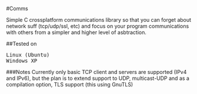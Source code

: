 #Comms


Simple C crossplatform communications library so that you can forget about network suff (tcp/udp/ssl, etc) and focus on your program communications with others from a simpler and higher level of asbtraction.

##Tested on
<pre>
Linux (Ubuntu)
Windows XP
</pre>

###Notes
Currently only basic TCP client and servers are supported (IPv4 and IPv6), but the plan is to extend support to UDP, multicast-UDP and as a compilation option, TLS support (this using GnuTLS)